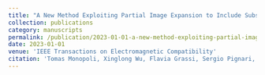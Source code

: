 ```yaml
---
title: "A New Method Exploiting Partial Image Expansion to Include Substrate and Ground in Dipole-Based Near-Field Models"
collection: publications
category: manuscripts
permalink: /publication/2023-01-01-a-new-method-exploiting-partial-image-expansion-to-include-substrate-and-ground-in-dipole-based-near-field-models
date: 2023-01-01
venue: 'IEEE Transactions on Electromagnetic Compatibility'
citation: 'Tomas Monopoli, Xinglong Wu, Flavia Grassi, Sergio Pignari, Johannes Wolf. (2023). &quot;A New Method Exploiting Partial Image Expansion to Include Substrate and Ground in Dipole-Based Near-Field Models&quot; <i>IEEE Transactions on Electromagnetic Compatibility</i>.'
---
```


